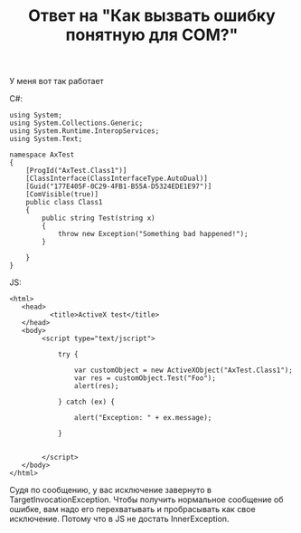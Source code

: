 ﻿---
title: "Ответ на \"Как вызвать ошибку понятную для COM?\""
se.owner.user_id: 240512
se.owner.display_name: "MSDN.WhiteKnight"
se.owner.link: "https://ru.stackoverflow.com/users/240512/msdn-whiteknight"
se.answer_id: 918847
se.question_id: 918656
se.post_type: answer
se.is_accepted: True
---
<p>У меня вот так работает</p>

<p>C#:</p>

<pre><code>using System;
using System.Collections.Generic;
using System.Runtime.InteropServices;
using System.Text;

namespace AxTest
{
    [ProgId("AxTest.Class1")]
    [ClassInterface(ClassInterfaceType.AutoDual)]
    [Guid("177E405F-0C29-4FB1-B55A-D5324EDE1E97")]
    [ComVisible(true)]
    public class Class1 
    {
        public string Test(string x)
        {
            throw new Exception("Something bad happened!");
        }        

    }
}
</code></pre>

<p>JS:</p>

<pre><code>&lt;html&gt;
   &lt;head&gt;
          &lt;title&gt;ActiveX test&lt;/title&gt;
   &lt;/head&gt;
   &lt;body&gt;
        &lt;script type="text/jscript"&gt;

            try {

                var customObject = new ActiveXObject("AxTest.Class1");
                var res = customObject.Test("Foo");
                alert(res);

            } catch (ex) {

                alert("Exception: " + ex.message);

            }


        &lt;/script&gt;
   &lt;/body&gt;
&lt;/html&gt;
</code></pre>

<p>Судя по сообщению, у вас исключение завернуто в TargetInvocationException. Чтобы получить нормальное сообщение об ошибке, вам надо его перехватывать и пробрасывать как свое исключение. Потому что в JS не достать InnerException.</p>
